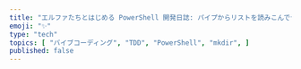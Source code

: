```yaml
---
title: "エルファたちとはじめる PowerShell 開発日誌: パイプからリストを読みこんでディレクトリを作製する関数をつくる"
emoji: "✨"
type: "tech"
topics: [ "バイブコーディング", "TDD", "PowerShell", "mkdir", ]
published: false
---
```


